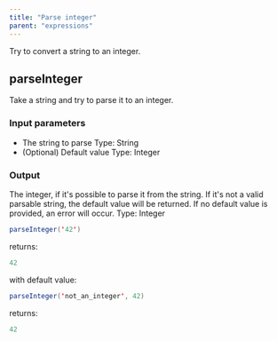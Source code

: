 ```yaml
---
title: "Parse integer"
parent: "expressions"
---
```



Try to convert a string to an integer.

## parseInteger

Take a string and try to parse it to an integer.

### Input parameters

*   The string to parse
    Type: String
*   (Optional) Default value
    Type: Integer

### Output

The integer, if it's possible to parse it from the string. If it's not a valid parsable string, the default value will be returned. If no default value is provided, an error will occur.
Type: Integer

```java
parseInteger('42')
```

returns:

```java
42
```

with default value:

```java
parseInteger('not_an_integer', 42)
```

returns:

```java
42
```
